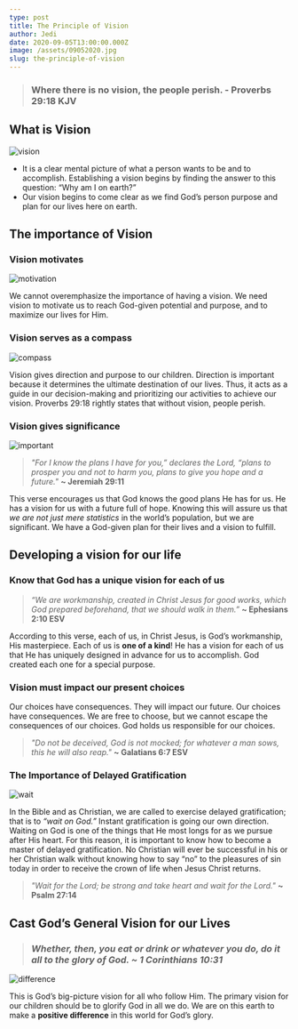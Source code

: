 ```yaml
---
type: post
title: The Principle of Vision
author: Jedi
date: 2020-09-05T13:00:00.000Z
image: /assets/09052020.jpg
slug: the-principle-of-vision
---
```


> ### Where there is no vision, the people perish. - Proverbs 29:18 KJV

## What is Vision

![vision](https://media.giphy.com/media/Yavo0SXhZYhSo/giphy.gif)

- It is a clear mental picture of what a person wants to be and to accomplish. Establishing a vision begins by finding the answer to this question: “Why am I on earth?”
- Our vision begins to come clear as we find God’s person purpose and plan for our lives here on earth.

## The importance of Vision

### Vision motivates

![motivation](https://media.giphy.com/media/4GXUa4U05Q0JAM972c/giphy.gif)

We cannot overemphasize the importance of having a vision. We need vision to motivate us to reach God-given potential and purpose, and to maximize our lives for Him.

### Vision serves as a compass

![compass](https://media.giphy.com/media/9aOWMFD0kqXGU/giphy.gif)

Vision gives direction and purpose to our children. Direction is important because it determines the ultimate destination of our lives. Thus, it acts as a guide in our decision-making and prioritizing our activities to achieve our vision. Proverbs 29:18 rightly states that without vision, people perish.

### Vision gives significance

![important](https://media.giphy.com/media/vvzGmgfp2LZkJ25rYS/giphy.gif)

> _"For I know the plans I have for you,” declares the Lord, “plans to prosper you and not to harm you, plans to give you hope and a future."_ **~ Jeremiah 29:11**

This verse encourages us that God knows the good plans He has for us. He has a vision for us with a future full of hope. Knowing this will assure us that _we are not just mere statistics_ in the world’s population, but we are significant. We have a God-given plan for their lives and a vision to fulfill.

## Developing a vision for our life

### Know that God has a unique vision for each of us

> _“We are workmanship, created in Christ Jesus for good works, which God prepared beforehand, that we should walk in them.”_ **~ Ephesians 2:10 ESV**

According to this verse, each of us, in Christ Jesus, is God’s workmanship, His masterpiece. Each of us is **one of a kind**! He has a vision for each of us that He has uniquely designed in advance for us to accomplish. God created each one for a special purpose.

### Vision must impact our present choices

Our choices have consequences. They will impact our future. Our choices have consequences. We are free to choose, but we cannot escape the consequences of our choices. God holds us responsible for our choices.

> _"Do not be deceived, God is not mocked; for whatever a man sows, this he will also reap."_ **~ Galatians 6:7 ESV**

### The Importance of Delayed Gratification

![wait](https://media.giphy.com/media/l0HlKrB02QY0f1mbm/giphy.gif)

In the Bible and as Christian, we are called to exercise delayed gratification; that is to _“wait on God.”_ Instant gratification is going our own direction. Waiting on God is one of the things that He most longs for as we pursue after His heart. For this reason, it is important to know how to become a master of delayed gratification. No Christian will ever be successful in his or her Christian walk
without knowing how to say “no” to the pleasures of sin today in order to receive the crown of life when Jesus Christ returns.

> _"Wait for the Lord; be strong and take heart and wait for the Lord."_ **~ Psalm 27:14**

## Cast God’s General Vision for our Lives

> ### _Whether, then, you eat or drink or whatever you do, do it all to the glory of God. ~ 1 Corinthians 10:31_

![difference](https://media.giphy.com/media/ZZlfHXTClWoPfhyuc8/giphy.gif)

This is God’s big-picture vision for all who follow Him. The primary vision for our children should be to glorify God in all we do. We are on this earth to make a **positive difference** in this world for God’s glory.
